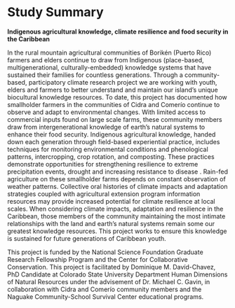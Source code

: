 # Study Summary

**Indigenous agricultural knowledge, climate resilience and food security in the Caribbean**

In the rural mountain agricultural communities of Borikén (Puerto Rico) farmers and elders continue to draw from Indigenous (place-based, multigenerational, culturally-embedded) knowledge systems that have sustained their families for countless generations. Through a community-based, participatory climate research project we are working with youth, elders and farmers to better understand and maintain our island’s unique biocultural knowledge resources. To date, this project has documented how smallholder farmers in the communities of Cidra and Comerío continue to observe and adapt to environmental changes. With limited access to commercial inputs found on large scale farms, these community members draw from intergenerational knowledge of earth’s natural systems to enhance their food security. Indigenous agricultural knowledge, handed down each generation through field-based experiential practice, includes techniques for monitoring environmental conditions and phenological patterns, intercropping, crop rotation, and composting. These practices demonstrate opportunities for strengthening resilience to extreme precipitation events, drought and increasing resistance to disease . Rain-fed agriculture on these smallholder farms depends on constant observation of weather patterns. Collective oral histories of climate impacts and adaptation strategies coupled with agricultural extension program information resources may provide increased potential for climate resilience at local scales. When considering climate impacts, adaptation and resilience in the Caribbean, those members of the community maintaining the most intimate relationships with the land and earth’s natural systems remain some our greatest knowledge resources. This project works to ensure this knowledge is sustained for future generations of Caribbean youth. 

This project is funded by the National Science Foundation Graduate Research Fellowship Program and the Center for Collaborative Conservation. This project is facilitated by Dominique M. Davíd-Chavez, PhD Candidate at Colorado State University Department Human Dimensions of Natural Resources under the advisement of Dr. Michael C. Gavin, in collaboration with Cidra and Comerío community members and the Naguake Community-School Survival Center educational programs.



